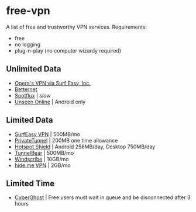 # free-vpn
A list of free and trustworthy VPN services. Requirements:

- free
- no logging
- plug-n-play (no computer wizardy required)

## Unlimited Data

- [Opera's VPN via Surf Easy, Inc.](https://www.opera.com/computer/features/free-vpn)
- [Betternet](https://www.betternet.co/)
- [Spotflux](http://spotflux.com/) | _slow_
- [Unseen Online](https://www.unseen.online/) | Android only

## Limited Data

- [SurfEasy VPN](https://www.surfeasy.com/) | 500MB/mo
- [PrivateTunnel](https://www.privatetunnel.com/) | 200MB one time allowance
- [Hotspot Shield](https://www.hotspotshield.com/) | Android 256MB/day, Desktop 750MB/day
- [TunnelBear](https://www.tunnelbear.com/) | 500MB/mo
- [Windscribe](https://windscribe.com/) | 10GB/mo
- [hide.me VPN](https://hide.me/) | 2GB/mo

## Limited Time

- [CyberGhost](https://www.cyberghostvpn.com/en_us) | Free users must wait in queue and be disconnected after 3 hours
